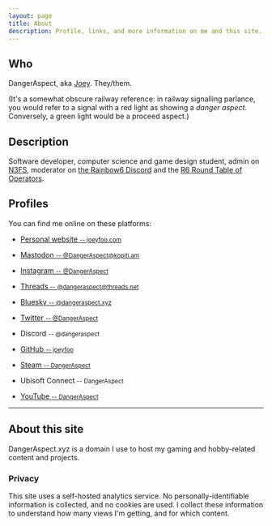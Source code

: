 ```yaml
---
layout: page
title: About
description: Profile, links, and more information on me and this site.
---
```


## Who

DangerAspect, aka [Joey](https://joeyfoo.com/). They/them.

(It's a somewhat obscure railway reference: in railway signalling parlance, you would refer to a signal with a red light as showing a _danger aspect_. Conversely, a green light would be a proceed aspect.)

## Description

Software developer, computer science and game design student, admin on [N3FS](http://n3fs.co.uk/), moderator on [the Rainbow6 Discord](https://discord.gg/Rainbow6) and the [R6 Round Table of Operators](https://r6roundtable.com/discord). 

## Profiles

You can find me online on these platforms:

* [Personal website <small>-- joeyfoo.com</small>](https://joeyfoo.com/)

* [Mastodon <small>-- @DangerAspect@kopiti.am</small>](https://kopiti.am/@DangerAspect)
* [Instagram <small>-- @DangerAspect</small>](https://instagram.com/DangerAspect)
* [Threads <small>-- @dangeraspect@threads.net</small>](https://www.threads.net/@dangeraspect)
* [Bluesky <small>-- @dangeraspect.xyz</small>](https://bsky.app/profile/dangeraspect.xyz)
* [Twitter <small>-- @DangerAspect</small>](https://twitter.com/DangerAspect)

* Discord <small>-- @dangeraspect</small>
* [GitHub <small>-- joeyfoo</small>](https://github.com/joeyfoo)
* [Steam <small>-- DangerAspect</small>](https://steamcommunity.com/id/DangerAspect/)
* Ubisoft Connect <small>-- DangerAspect</small>
* [YouTube <small>-- DangerAspect</small>](https://www.youtube.com/channel/UCJXRrmE82RZ9WoUScgp7STA)

----

## About this site

DangerAspect.xyz is a domain I use to host my gaming and hobby-related content and projects. 

### Privacy

This site uses a self-hosted analytics service. No personally-identifiable information is collected, and no cookies are used. I collect these information to understand how many views I'm getting, and for which content.

